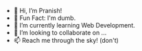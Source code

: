 - 👋 Hi, I’m Pranish!
- 👀 Fun Fact: I'm dumb.
- 🌱 I’m currently learning Web Development.
- 💞️ I’m looking to collaborate on ...
- 📫 Reach me through the sky! (don't)
